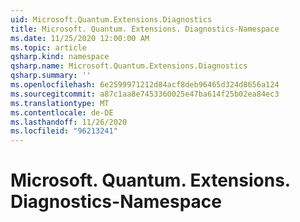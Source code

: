 ```yaml
---
uid: Microsoft.Quantum.Extensions.Diagnostics
title: Microsoft. Quantum. Extensions. Diagnostics-Namespace
ms.date: 11/25/2020 12:00:00 AM
ms.topic: article
qsharp.kind: namespace
qsharp.name: Microsoft.Quantum.Extensions.Diagnostics
qsharp.summary: ''
ms.openlocfilehash: 6e2599971212d84acf8deb96465d324d8656a124
ms.sourcegitcommit: a87c1aa8e7453360025e47ba614f25b02ea84ec3
ms.translationtype: MT
ms.contentlocale: de-DE
ms.lasthandoff: 11/26/2020
ms.locfileid: "96213241"
---
```

# <a name="microsoftquantumextensionsdiagnostics-namespace"></a>Microsoft. Quantum. Extensions. Diagnostics-Namespace




